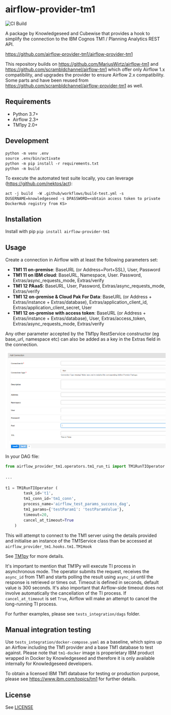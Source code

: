 # airflow-provider-tm1

![CI Build](https://github.com/airflow-provider-tm1/airflow-provider-tm1/actions/workflows/build-test.yml/badge.svg)

A package by Knowledgeseed and Cubewise that provides a hook to simplify the connection to the IBM Cognos TM1 / Planning Analytics REST API.

https://github.com/airflow-provider-tm1/airflow-provider-tm1

This repository builds on https://github.com/MariusWirtz/airflow-tm1 and https://github.com/scrambldchannel/airflow-tm1 which offer only Airflow 1.x compatibility, and upgrades the provider to ensure Airflow 2.x compatibility. Some parts and have been reused from https://github.com/scrambldchannel/airflow-provider-tm1 as well.

## Requirements

* Python 3.7+
* Airflow 2.3+
* TM1py 2.0+

## Development

```
python -m venv .env
source .env/bin/activate
python -m pip install -r requirements.txt
python -m build
```

To execute the automated test suite locally, you can leverage (https://github.com/nektos/act):

```
act -j build  -W .github/workflows/build-test.yml -s DUSERNAME=knowledgeseed -s DPASSWORD=<obtain access token to private DockerHub registry from KS>
```

## Installation

Install with pip `pip install airflow-provider-tm1`

## Usage

Create a connection in Airflow with at least the following parameters set:

* **TM1 11 on-premise**: BaseURL (or Address+Port+SSL), User, Password
* **TM1 11 on IBM cloud**: BaseURL, Namespace, User. Password, Extras/async_requests_mode, Extras/verify 
* **TM1 12 PAaaS**:  BaseURL, User, Password, Extras/async_requests_mode, Extras/verify 
* **TM1 12 on-premise & Cloud Pak For Data**: BaseURL (or Address + Extras/instance + Extras/database), Extras/application_client_id, Extras/application_client_secret, User
* **TM1 12 on-premise with access token**:  BaseURL (or Address + Extras/instance + Extras/database), User, Extras/access_token, Extras/async_requests_mode, Extras/verify

Any other parameter accepted by the TM1py RestService constructor (eg base_url, namespace etc) can also be added as a key in the Extras field in the connection.

![airflow_tm1_conn](docs/airflow_tm1_conn.png)

In your DAG file:

```python
from airflow_provider_tm1.operators.tm1_run_ti import TM1RunTIOperator

...

t1 = TM1RunTIOperator (
        task_id='t1',
        tm1_conn_id='tm1_conn',
        process_name='airflow_test_params_success_dag',
        tm1_params={'testParam1': 'testParamValue'},
        timeout=20,
        cancel_at_timeout=True
    )
```

This will attempt to connect to the TM1 server using the details provided and initialise an instance of the TM1Service class than be accessed at `airflow_provider_tm1.hooks.tm1.TM1Hook`

See [TM1py](https://github.com/cubewise-code/tm1py) for more details.

It's important to mention that TM1Py will execute TI process in asynchronous mode. The operator submits the request, receives the `async_id` from TM1 and starts polling the result using `async_id` until the response is retrieved or times out.
Timeout is defined in seconds, default value is 300 seconds. It's also important that Airflow-side timeout does not 
involve automatically the cancellation of the TI process. If `cancel_at_timeout` is set `True`, Airflow will make an attempt 
to cancel the long-running TI process.

For further examples, please see `tests_integration/dags` folder.

## Manual integration testing

Use `tests_integration/docker-compose.yaml` as a baseline, which spins up an Airflow including the TM1 provider and a base TM1 database to test against. Please note that `tm1-docker` image is properietary IBM product wrapped in Docker by Knowledgeseed and therefore it is only available internally for Knowledgeseed developers.

To obtain a licensed IBM TM1 database for testing or production purpose, please see https://www.ibm.com/topics/tm1 for further details.

## License

See [LICENSE](https://github.com/scrambldchannel/airflow-tm1/LICENSE)



